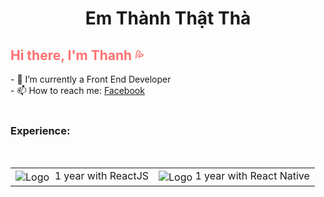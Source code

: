 
<h1 align="center">Em Thành Thật Thà</h1>
<link rel="stylesheet" href="./style.css">
<h2 style="color: rgb(255, 113, 113);">Hi there, I'm Thanh 💦</h2>
- 🤔 I’m currently a Front End Developer<br>
- 📫 How to reach me: <a href="https://fb.me/thanh.dz.az" target="_blank"> Facebook</a> <br>
<br/>

<h3>Experience:</h3>
<br/>
<table>
    <tr>
        <td span="1">
          <img class='react' src="https://download.logo.wine/logo/React_(web_framework)/React_(web_framework)-Logo.wine.png" alt="Logo" align="center"></img>&nbsp; 1 year with ReactJS
        </td>
         <td span="1">
          <img class='react-native' src="https://download.logo.wine/logo/React_(web_framework)/React_(web_framework)-Logo.wine.png" alt="Logo" align="center"></img>  1 year with React Native
        </td>
    </tr>
</table>


<!--
**thanhdzaz/thanhdzaz** is a ✨ _special_ ✨ repository because its `README.md` (this file) appears on your GitHub profile.

Here are some ideas to get you started:

- 🔭 I’m currently working on ...
- 🌱 I’m currently learning ...
- 👯 I’m looking to collaborate on ...
- 🤔 I’m looking for help with ...
- 💬 Ask me about ...
- 📫 How to reach me: ...
- 😄 Pronouns: ...
- ⚡ Fun fact: ...
-->
